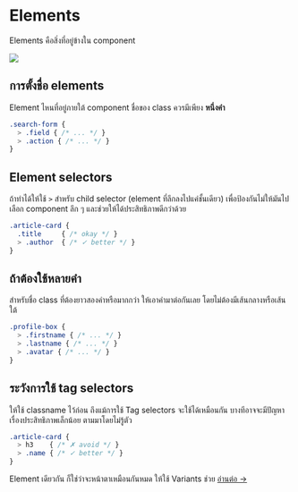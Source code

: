 # Elements

Elements คือสิ่งที่อยู่ข้างใน component

![](images/component-elements.png)

## การตั้งชื่อ elements
Element ไหนที่อยู่ภายใต้ component ชื่อของ class ควรมีเพียง **หนึ่งคำ**

```scss
.search-form {
  > .field { /* ... */ }
  > .action { /* ... */ }
}
```

## Element selectors
ถ้าทำได้ให้ใช้ `>` สำหรับ child selector (element ที่ลึกลงไปแค่ชั้นเดียว) เพื่อป้องกันไม่ให้มันไปเลือก component ลึก ๆ และช่วยให้ได้ประสิทธิภาพดีกว่าด้วย

```scss
.article-card {
  .title     { /* okay */ }
  > .author  { /* ✓ better */ }
}
```

## ถ้าต้องใช้หลายคำ
สำหรับชื่อ class ที่ต้องยาวสองคำหรือมากกว่า ให้เอาคำมาต่อกันเลย โดยไม่ต้องมีเส้นกลางหรือเส้นใต้

```scss
.profile-box {
  > .firstname { /* ... */ }
  > .lastname { /* ... */ }
  > .avatar { /* ... */ }
}
```

## ระวังการใช้ tag selectors
ให้ใช้ classname ไว้ก่อน ถึงแม้การใช้ Tag selectors จะใช้ได้เหมือนกัน บางทีอาจจะมีปัญหาเรื่องประสิทธิภาพเล็กน้อย ตามมาโดยไม่รู้ตัว

```scss
.article-card {
  > h3    { /* ✗ avoid */ }
  > .name { /* ✓ better */ }
}
```

Element เดียวกัน ก็ใช่ว่าจะหน้าตาเหมือนกันหมด ให้ใช้ Variants ช่วย
[อ่านต่อ →](variants.md)
<!-- {p:.pull-box} -->
